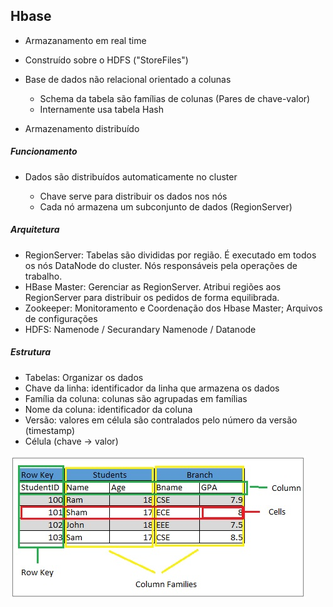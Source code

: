 ## Hbase

- Armazanamento em real time
- Construído sobre o HDFS ("StoreFiles")
- Base de dados não relacional orientado a colunas
    
    - Schema da tabela são famílias de colunas (Pares de chave-valor) 
    - Internamente usa tabela Hash

- Armazenamento distribuído
##### Funcionamento

- Dados são distribuídos automaticamente no cluster

    - Chave serve para distribuir os dados nos nós
    - Cada nó armazena um subconjunto de dados (RegionServer)

##### Arquitetura

- RegionServer: Tabelas são divididas por região. É executado em todos os nós DataNode do cluster. Nós responsáveis pela operações de trabalho.
- HBase Master: Gerenciar as RegionServer. Atribui regiões aos RegionServer para distribuir os pedidos de forma equilibrada.
- Zookeeper: Monitoramento e Coordenação dos Hbase Master; Arquivos de configurações
- HDFS: Namenode / Securandary Namenode / Datanode

##### Estrutura

- Tabelas: Organizar os dados
- Chave da linha: identificador da linha que armazena os dados
- Família da coluna: colunas são agrupadas em famílias
- Nome da coluna: identificador da coluna
- Versão: valores em célula são contralados pelo número da versão (timestamp)
- Célula (chave -> valor)

[<img align="center" src="/images/hbase-model.jpg" />](https://dwgeek.com/apache-hbase-data-model-explanation.html/)